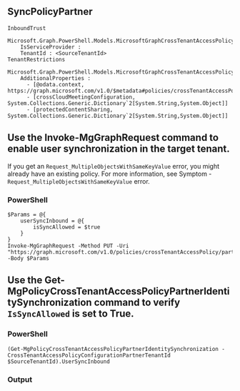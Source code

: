 ## SyncPolicyPartner
```
InboundTrust
  Microsoft.Graph.PowerShell.Models.MicrosoftGraphCrossTenantAccessPolicyInboundTrust
    IsServiceProvider :
    TenantId : <SourceTenantId>
TenantRestrictions
  Microsoft.Graph.PowerShell.Models.MicrosoftGraphCrossTenantAccessPolicyTenantRestrictions
    AdditionalProperties :
      - [@odata.context, https://graph.microsoft.com/v1.0/$metadata#policies/crossTenantAccessPolicy/partners/$entity]
      - [crossCloudMeetingConfiguration, System.Collections.Generic.Dictionary`2[System.String,System.Object]]
      - [protectedContentSharing, System.Collections.Generic.Dictionary`2[System.String,System.Object]]
```

## Use the Invoke-MgGraphRequest command to enable user synchronization in the target tenant.

If you get an `Request_MultipleObjectsWithSameKeyValue` error, you might already have an existing policy. For more information, see Symptom - `Request_MultipleObjectsWithSameKeyValue` error.

### PowerShell
```
$Params = @{
    userSyncInbound = @{
        isSyncAllowed = $true
    }
}
Invoke-MgGraphRequest -Method PUT -Uri "https://graph.microsoft.com/v1.0/policies/crossTenantAccessPolicy/partners/$SourceTenantId/identitySynchronization" -Body $Params
```

## Use the Get-MgPolicyCrossTenantAccessPolicyPartnerIdentitySynchronization command to verify `IsSyncAllowed` is set to True.

### PowerShell
```
(Get-MgPolicyCrossTenantAccessPolicyPartnerIdentitySynchronization -CrossTenantAccessPolicyConfigurationPartnerTenantId $SourceTenantId).UserSyncInbound
```

### Output